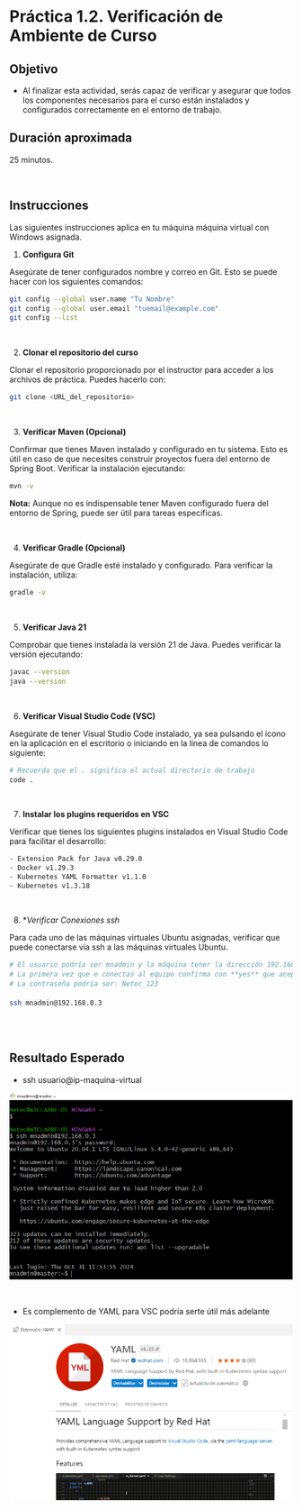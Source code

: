 # Práctica 1.2. Verificación de Ambiente de Curso

## Objetivo
- Al finalizar esta actividad, serás capaz de verificar y asegurar que todos los componentes necesarios para el curso están instalados y configurados correctamente en el entorno de trabajo.

## Duración aproximada
25 minutos.

<br/>

## Instrucciones

Las siguientes instrucciones aplica en tu máquina máquina virtual con Windows asignada.

1. **Configura Git**

Asegúrate de tener configurados nombre y correo en Git. Esto se puede hacer con los siguientes comandos:

```bash
git config --global user.name "Tu Nombre"
git config --global user.email "tuemail@example.com"
git config --list
````

<br/>

2. **Clonar el repositorio del curso**

Clonar el repositorio proporcionado por el instructor para acceder a los archivos de práctica. Puedes hacerlo con:

```bash
git clone <URL_del_repositorio>
```

<br/>

3. **Verificar Maven (Opcional)**

Confirmar que tienes Maven instalado y configurado en tu sistema. Esto es útil en caso de que necesites construir proyectos fuera del entorno de Spring Boot. Verificar la instalación ejecutando:

```bash
mvn -v
```

**Nota:** Aunque no es indispensable tener Maven configurado fuera del entorno de Spring, puede ser útil para tareas específicas.


<br/>


4. **Verificar Gradle (Opcional)**

Asegúrate de que Gradle esté instalado y configurado. Para verificar la instalación, utiliza:

```bash
gradle -v
```

<br/>


5. **Verificar Java 21**

Comprobar que tienes instalada la versión 21 de Java. Puedes verificar la versión ejecutando:

```bash
javac --version
java --version
```

<br/>


6. **Verificar Visual Studio Code (VSC)**

Asegúrate de tener Visual Studio Code instalado, ya sea pulsando el ícono en la aplicación en el escritorio o iniciando en la línea de comandos lo siguiente:

```bash
# Recuerda que el . significa el actual directorio de trabajo
code .
```

<br/>


7. **Instalar los plugins requeridos en VSC**

Verificar que tienes los siguientes plugins instalados en Visual Studio Code para facilitar el desarrollo:

    - Extension Pack for Java v0.29.0
    - Docker v1.29.3
    - Kubernetes YAML Formatter v1.1.0
    - Kubernetes v1.3.18


<br/>


8. **Verificar Conexiones ssh*

Para cada uno de las máquinas virtuales Ubuntu asignadas, verificar que puede conectarse vía ssh a las máquinas virtuales Ubuntu.

```bash
# El usuario podría ser mnadmin y la máquina tener la dirección 192.168.0.3
# La primera vez que e conectas al equipo confirma con **yes** que aceptas la conexión
# La contraseña podría ser: Netec_123

ssh mnadmin@192.168.0.3
```

<br/> <br/>

## Resultado Esperado

- ssh usuario@ip-maquina-virtual

![SSH](../images/u1_2_2.png)


<br/>


- Es complemento de YAML para VSC podría serte útil más adelante

![Extensión: YAML](../images/u1_2_1.png)
